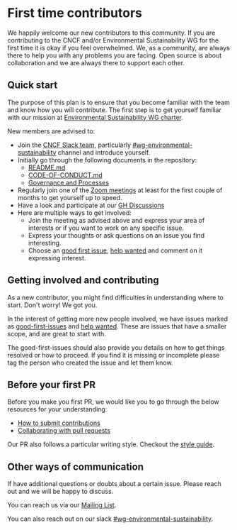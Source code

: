 # First time contributors

We happily welcome our new contributors to this
community. If you are contributing to the CNCF
and/or Environmental Sustainability WG for the first time it is
okay if you feel overwhelmed. We, as a
community, are always there to help you
with any problems you are facing.
Open source is about collaboration and
we are always there to support
each other.

## Quick start

The purpose of this plan is to ensure that you become familiar with the team and
know how you will contribute. The first step is to get yourself familiar with
our mission at [Environmental Sustainability WG charter](../charter.md).

New members are advised to:

* Join the [CNCF Slack team](https://slack.cncf.io/), particularly
  [#wg-environmental-sustainability](https://cloud-native.slack.com/archives/C03F270PDU6) channel and
  introduce yourself.
* Initially go through the following documents in the repository:
  * [README.md](../README.md)
  * [CODE-OF-CONDUCT.md](../CODE-OF-CONDUCT.md)
  * [Governance and Processes](../governance/README.md)
* Regularly join one of the [Zoom meetings](https://github.com/cncf/wg-env-sustainability#meetings) at least for the first
  couple of months to get yourself up to speed.
* Have a look and participate at our [GH Discussions](https://github.com/cncf/wg-env-sustainability/discussions)
* Here are multiple ways to get involved:
  * Join the meeting as advised above and express your area of interests or if
    you want to work on any specific issue.
  * Express your thoughts or ask questions on an issue you find interesting.
  * Choose an [good first issue](https://github.com/cncf/wg-env-sustainability/issues?q=is%3Aissue+is%3Aopen+label%3A%22good+first+issue%22), [help wanted](https://github.com/cncf/wg-env-sustainability/labels/help%20wanted) and
    comment on it expressing interest.

## Getting involved and contributing

As a new contributor, you might find
difficulties in understanding where to start.
Don't worry! We got you.

In the interest of getting more new people
involved, we have issues marked as
[good-first-issues](https://github.com/cncf/wg-env-sustainability/issues?q=is%3Aissue+is%3Aopen+label%3A%22good+first+issue%22) and [help wanted](https://github.com/cncf/wg-env-sustainability/labels/help%20wanted).
These are issues that have a smaller scope,
and are great to start with.

The good-first-issues should also provide
you details on how to get things resolved or
how to proceed. If you find it is missing or
incomplete please tag the person who created
the issue and let them know.

## Before your first PR

Before you make you first PR, we would like
you to go through the below resources
for your understanding:

- [How to submit contributions](https://opensource.guide/how-to-contribute/#how-to-submit-a-contribution)
- [Collaborating with pull requests](https://docs.github.com/en/github/collaborating-with-pull-requests)

Our PR also follows a particular writing
style. Checkout the [style guide](writing-style.md).

## Other ways of communication

If have additional questions or
doubts about a certain issue.
Please reach out and we will
be happy to discuss.

You can reach us via our [Mailing List](mailto:cncf-wg-env-sustainability@lists.cncf.io).

You can also reach out on our slack [#wg-environmental-sustainability](https://cloud-native.slack.com/archives/C03F270PDU6).

